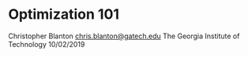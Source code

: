 # Optimization 101
Christopher Blanton
chris.blanton@gatech.edu
The Georgia Institute of Technology
10/02/2019

